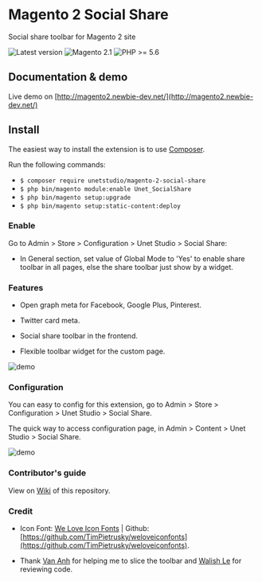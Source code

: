# Magento 2 Social Share

Social share toolbar for Magento 2 site

![Latest version](https://img.shields.io/badge/latest-1.0.0-green.svg)
![Magento 2.1](https://img.shields.io/badge/Magento-%3E=2.1-blue.svg)
![PHP >= 5.6](https://img.shields.io/badge/PHP-%3E=5.6-green.svg)

Documentation & demo
--------------

Live demo on [http://magento2.newbie-dev.net/](http://magento2.newbie-dev.net/)

Install
------------

The easiest way to install the extension is to use [Composer](https://getcomposer.org/).

Run the following commands:

- ```$ composer require unetstudio/magento-2-social-share```
- ```$ php bin/magento module:enable Unet_SocialShare```
- ```$ php bin/magento setup:upgrade```
- ```$ php bin/magento setup:static-content:deploy```

### Enable

Go to Admin > Store > Configuration > Unet Studio > Social Share:

- In General section, set value of Global Mode to 'Yes' to enable share toolbar in all pages, else the share toolbar just show by a widget.

### Features

- Open graph meta for Facebook, Google Plus, Pinterest.

- Twitter card meta.

- Social share toolbar in the frontend.

- Flexible toolbar widget for the custom page.

![demo](images/toolbar.png)

### Configuration

You can easy to config for this extension, go to Admin > Store > Configuration > Unet Studio > Social Share.

The quick way to access configuration page, in Admin > Content > Unet Studio > Social Share.

![demo](images/configuration.png)

### Contributor's guide

View on [Wiki](https://github.com/unetstudio/magento-2-social-share/wiki) of this repository.

### Credit

- Icon Font: [We Love Icon Fonts](http://weloveiconfonts.com/) | Github: [https://github.com/TimPietrusky/weloveiconfonts](https://github.com/TimPietrusky/weloveiconfonts).

- Thank [Van Anh](https://github.com/anhhv123) for helping me to slice the toolbar and [Walish Le](https://github.com/walish) for reviewing code.
